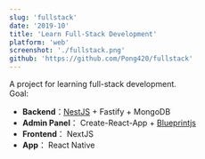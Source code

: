 ```yaml
---
slug: 'fullstack'
date: '2019-10'
title: 'Learn Full-Stack Development'
platform: 'web'
screenshot: './fullstack.png'
github: 'https://github.com/Pong420/fullstack'
---
```


A project for learning full-stack development. <br>
Goal:

<ul>
  <li>
    <b>Backend</b>：<a href="https://nestjs.com/">NestJS</a> + <span>Fastify</span> +
    <span>MongoDB</span>
  </li>
  <li>
    <b>Admin Panel</b>： <span>Create-React-App</span> +
    <a href="https://blueprintjs.com/docs/">Blueprintjs</a>
  </li>
  <li>
    <b>Frontend</b>： <span>NextJS</span>
  </li>
  <li><b>App</b>： <span>React Native</span></li>
</ul>
